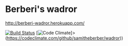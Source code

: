 # Berberi's wadror

http://berberi-wadror.herokuapp.com/

[![Build Status](https://travis-ci.org/samitheberber/wadror.png)](https://travis-ci.org/samitheberber/wadror)
[![Code Climate](https://codeclimate.com/github/samitheberber/wadror.png)]>(https://codeclimate.com/github/samitheberber/wadror))
